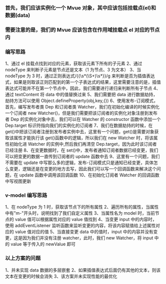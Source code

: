 ### 首先，我们应该实例化一个 Mvue 对象，其中应该包括挂载点(el)和数据(data)

### 需要注意的是，我们的 Mvue 应该包含在作用域挂载点 el 对应的节点内

### 编写思路

1、通过 el 挂载点找到对应的元素，获取该元素下所有的子元素
2、通过 nodeType 来判断子元素是节点还是文本（1 为节点、3 为文本）
3、当 nodeType 为 3 时，通过正则表达式/\{\{\s*(\S+)\s*\}\}/g 来判断是否为插值表达式，如果是则取该正则匹配到的第一个子表达式的结果，这里需要注意的是，插值表达式可能并不在第一个节点中，因此，我们需要进行递归来判断所有子节点
4、通过 textContent 将 data 中的值替换过来
5、我们需要把 data 进行数据劫持，劫持方法可以使用 Object.defineProperty(obj,key,{})
6、使用发布-订阅模式，首先，编写发布者类 Dep 和订阅者类 Watcher，我们在初始化编译的时候实例化一个订阅者 new Watcher()，但是我们需要把该订阅者的实例化对象注册到发布者 Dep 的实例化对象中去，我们可以在 Watcher 的 constructor 函数中添加一个 Dep.target 标识符指向我们的实例化的订阅者
7、我们在数据劫持的时候，在 get()中把该订阅者注册到发布者实例中去，这里有一个问题，get()是需要对象获取该属性才能执行该 get()函数中的逻辑，所以我们在 new Watcher 时，将该属性初始化进 Watcher 的实例中,然后我们再清空 Dep.target，因为此时该订阅者已经注册
8、在变更数据时，在 set()中，发布者通知订阅者数据已经变更，我们可以把变更的数据一直传到订阅者的 update 函数中去
9、这里有一个问题，我们不需要在 update 中写那么多的逻辑，发布-订阅模式只是通知已经变更，具体怎么变更，逻辑还是在变更的地方去写，因此我们可以写一个回调函数来解决这个问题，在 update 函数中调用该回调函数
10、在初始化订阅者 Watcher 的回调函数中写视图更新

### v-model 编写思路

1、在 nodeType 为 1 时，获取该节点下的所有属性
2、遍历所有的属性，当属性中有"m-"开头时，说明找到了我们自定义属性
3、当属性名为 model 时，当前节点的 value 值可以根据属性对应的 value 值找到
4、当变更 input 中的内容时，使用 addEventListener 监听函数来监听变更的内容，将该内容赋值给上述属性对应的 value 值对应的值
5、当直接变更 data 中的值时，input 中的内容并没有变更，这是因为我们并没有注册 watcher，此时，我们 new Watcher，将 input 中的 value 等于传入的 newValue 即可

### 以上方案的问题

1、并未实现 data 数据的多层嵌套
2、如果插值表达式后面仍有其他的文本，则该文本在变更的时候会消失
3、该方案并未实现性能的最优化
